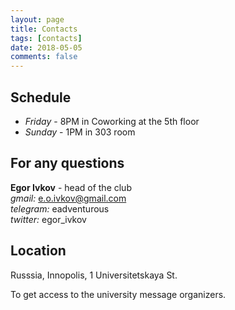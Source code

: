 ```yaml
---
layout: page
title: Contacts
tags: [contacts]
date: 2018-05-05
comments: false
---
```

    
Schedule
----------

+ *Friday* - 8PM in Coworking at the 5th floor
+ *Sunday* - 1PM in 303 room

For any questions
-----------------

**Egor Ivkov** - head of the club  
*gmail:* e.o.ivkov@gmail.com  
*telegram:* eadventurous  
*twitter:* egor_ivkov  

Location
----------

Russsia, Innopolis, 1 Universitetskaya St. 

To get access to the university message organizers.